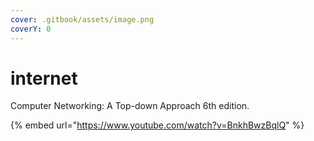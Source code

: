 ```yaml
---
cover: .gitbook/assets/image.png
coverY: 0
---
```


# internet

Computer Networking: A Top-down Approach 6th edition.

{% embed url="https://www.youtube.com/watch?v=BnkhBwzBqlQ" %}
